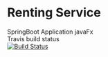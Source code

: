 # Renting Service
SpringBoot Application javaFx <br>
Travis build status  
[![Build Status](https://travis-ci.org/ElarbiMohamedAymen/RentingService.svg?branch=master)](https://travis-ci.org/ElarbiMohamedAymen/RentingService)
